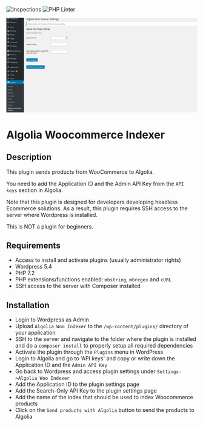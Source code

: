 ![Inspections](https://github.com/w3bdesign/algolia-woo-indexer/workflows/Inspections/badge.svg) ![PHP Linter](https://img.shields.io/badge/Code%20checked%20with-PHPCS-green)

![Screenshot](/screenshots/screenshot1.jpg)

# Algolia Woocommerce Indexer

## Description

This plugin sends products from WooCommerce to Algolia.

You need to add the Application ID and the Admin API Key from the `API keys` section in Algolia.

Note that this plugin is designed for developers developing headless Ecommerce solutions. 
As a result, this plugin requires SSH access to the server where Wordpress is installed.

This is NOT a plugin for beginners.

## Requirements

* Access to install and activate plugins (usually administrator rights)
* Wordpress 5.4
* PHP 7.2
* PHP extensions/functions enabled: `mbstring`, `mbregex` and `cURL`
* SSH access to the server with Composer installed

## Installation

* Login to Wordpress as Admin
* Upload `Algolia Woo Indexer` to the `/wp-content/plugins/` directory of your application
* SSH to the server and navigate to the folder where the plugin is installed and do a `composer install` to properly setup all required dependencies
* Activate the plugin through the `Plugins` menu in WordPress
* Login to Algolia and go to 'API keys' and copy or write down the Application ID and the `Admin API Key`
* Go back to Wordpress and access plugin settings under `Settings->Algolia Woo Indexer`
* Add the Application ID to the plugin settings page
* Add the Search-Only API Key to the plugin settings page
* Add the name of the index that should be used to index Woocommerce products
* Click on the `Send products with Algolia` button to send the products to Algolia

